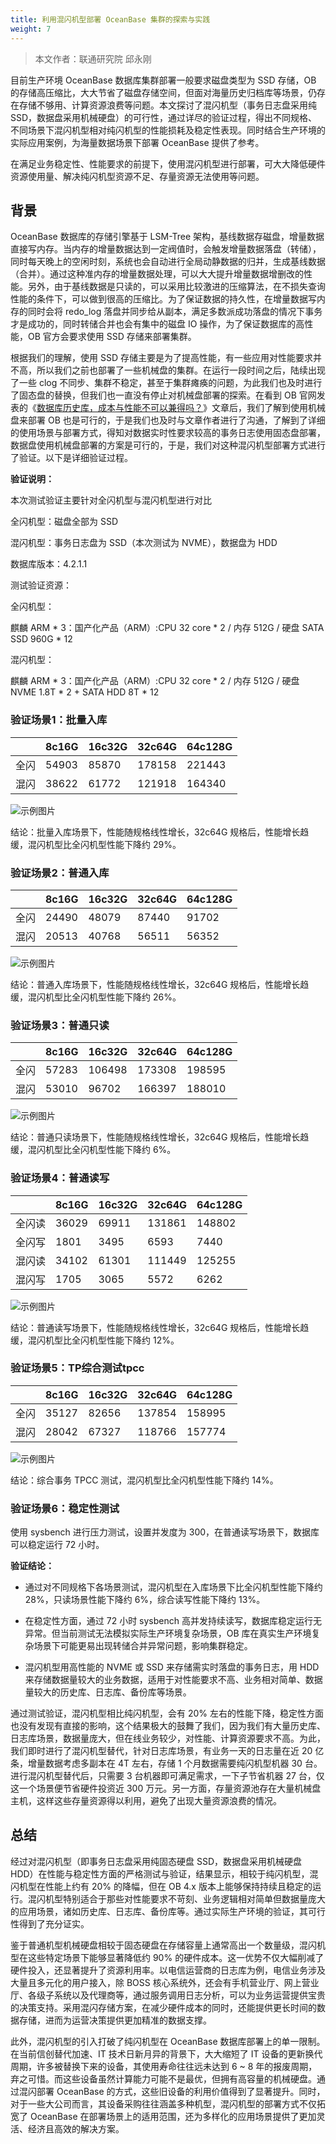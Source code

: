 ```yaml
---
title: 利用混闪机型部署 OceanBase 集群的探索与实践
weight: 7
---
```

> 本文作者：联通研究院 邱永刚

目前生产环境 OceanBase 数据库集群部署一般要求磁盘类型为 SSD 存储，OB 的存储高压缩比，大大节省了磁盘存储空间，但面对海量历史归档库等场景，仍存在存储不够用、计算资源浪费等问题。本文探讨了混闪机型（事务日志盘采用纯 SSD，数据盘采用机械硬盘）的可行性，通过详尽的验证过程，得出不同规格、不同场景下混闪机型相对纯闪机型的性能损耗及稳定性表现。同时结合生产环境的实际应用案例，为海量数据场景下部署 OceanBase 提供了参考。

在满足业务稳定性、性能要求的前提下，使用混闪机型进行部署，可大大降低硬件资源使用量、解决纯闪机型资源不足、存量资源无法使用等问题。

## **背景**
OceanBase 数据库的存储引擎基于 LSM-Tree 架构，基线数据存磁盘，增量数据直接写内存。当内存的增量数据达到一定阀值时，会触发增量数据落盘（转储），同时每天晚上的空闲时刻，系统也会自动进行全局动静数据的归并，生成基线数据（合并）。通过这种准内存的增量数据处理，可以大大提升增量数据增删改的性能。另外，由于基线数据是只读的，可以采用比较激进的压缩算法，在不损失查询性能的条件下，可以做到很高的压缩比。为了保证数据的持久性，在增量数据写内存的同时会将 redo_log 落盘并同步给从副本，满足多数派成功落盘的情况下事务才是成功的，同时转储合并也会有集中的磁盘 IO 操作，为了保证数据库的高性能，OB 官方会要求使用 SSD 存储来部署集群。

根据我们的理解，使用 SSD 存储主要是为了提高性能，有一些应用对性能要求并不高，所以我们之前也部署了一些机械盘的集群。在运行一段时间之后，陆续出现了一些 clog 不同步、集群不稳定，甚至于集群瘫痪的问题，为此我们也及时进行了固态盘的替换，但我们也一直没有停止对机械盘部署的探索。在看到 OB 官网发表的《[数据库历史库，成本与性能不可以兼得吗？](https://open.oceanbase.com/blog/12198675456)》文章后，我们了解到使用机械盘来部署 OB 也是可行的，于是我们也及时与文章作者进行了沟通，了解到了详细的使用场景与部署方式，得知对数据实时性要求较高的事务日志使用固态盘部署，数据盘使用机械盘部署的方案是可行的，于是，我们对这种混闪机型部署方式进行了验证。以下是详细验证过程。

**验证说明：**

本次测试验证主要针对全闪机型与混闪机型进行对比

全闪机型：磁盘全部为 SSD

混闪机型：事务日志盘为 SSD（本次测试为 NVME），数据盘为 HDD

数据库版本：4.2.1.1

测试验证资源：

全闪机型：

麒麟 ARM * 3：国产化产品（ARM）:CPU 32 core * 2 / 内存 512G / 硬盘 SATA SSD 960G * 12

混闪机型：

麒麟 ARM * 3：国产化产品（ARM）:CPU 32 core * 2 / 内存 512G / 硬盘 NVME 1.8T * 2 + SATA HDD 8T * 12

### **验证场景1：批量入库**
| | 8c16G | 16c32G | 32c64G | 64c128G |
| --- | --- | --- | --- | --- |
| 全闪 | 54903 | 85870 | 178158 | 221443 |
| 混闪 | 38622 | 61772 | 121918 | 164340 |


![示例图片](/img/user_manual/operation_and_maintenance/zh-CN/user_practice_co-construction/07_ssd_hdd_hybrid_deployment/001.png)

结论：批量入库场景下，性能随规格线性增长，32c64G 规格后，性能增长趋缓，混闪机型比全闪机型性能下降约 29%。

### **验证场景2：普通入库**
| | 8c16G | 16c32G | 32c64G | 64c128G |
| --- | --- | --- | --- | --- |
| 全闪 | 24490 | 48079 | 87440 | 91702 |
| 混闪 | 20513 | 40768 | 56511 | 56352 |




![示例图片](/img/user_manual/operation_and_maintenance/zh-CN/user_practice_co-construction/07_ssd_hdd_hybrid_deployment/002.png)

结论：普通入库场景下，性能随规格线性增长，32c64G 规格后，性能增长趋缓，混闪机型比全闪机型性能下降约 26%。

### **验证场景3：普通只读**
| | 8c16G | 16c32G | 32c64G | 64c128G |
| --- | --- | --- | --- | --- |
| 全闪 | 57283 | 106498 | 173308 | 198595 |
| 混闪 | 53010 | 96702 | 166397 | 188010 |


![示例图片](/img/user_manual/operation_and_maintenance/zh-CN/user_practice_co-construction/07_ssd_hdd_hybrid_deployment/003.png)

结论：普通只读场景下，性能随规格线性增长，32c64G 规格后，性能增长趋缓，混闪机型比全闪机型性能下降约 6%。

### **验证场景4：普通读写**
| | 8c16G | 16c32G | 32c64G | 64c128G |
| --- | --- | --- | --- | --- |
| 全闪读 | 36029 | 69911 | 131861 | 148802 |
| 全闪写 | 1801 | 3495 | 6593 | 7440 |
| 混闪读 | 34102 | 61301 | 111449 | 125255 |
| 混闪写 | 1705 | 3065 | 5572 | 6262 |


![示例图片](/img/user_manual/operation_and_maintenance/zh-CN/user_practice_co-construction/07_ssd_hdd_hybrid_deployment/004.png)

结论：普通读写场景下，性能随规格线性增长，32c64G 规格后，性能增长趋缓，混闪机型比全闪机型性能下降约 12%。

### **验证场景5：TP综合测试tpcc**
| | 8c16G | 16c32G | 32c64G | 64c128G |
| --- | --- | --- | --- | --- |
| 全闪 | 35127 | 82656 | 137854 | 158995 |
| 混闪 | 28042 | 67327 | 118766 | 157774 |


![示例图片](/img/user_manual/operation_and_maintenance/zh-CN/user_practice_co-construction/07_ssd_hdd_hybrid_deployment/005.png)

结论：综合事务 TPCC 测试，混闪机型比全闪机型性能下降约 14%。

### **验证场景6：稳定性测试**
使用 sysbench 进行压力测试，设置并发度为 300，在普通读写场景下，数据库可以稳定运行 72 小时。

**验证结论：**

- 通过对不同规格下各场景测试，混闪机型在入库场景下比全闪机型性能下降约 28%，只读场景性能下降约 6%，综合读写性能下降约 13%。

- 在稳定性方面，通过 72 小时 sysbench 高并发持续读写，数据库稳定运行无异常。但当前测试无法模拟实际生产环境复杂场景，OB 库在真实生产环境复杂场景下可能更易出现转储合并异常问题，影响集群稳定。

- 混闪机型用高性能的 NVME 或 SSD 来存储需实时落盘的事务日志，用 HDD 来存储数据量较大的业务数据，适用于对性能要求不高、业务相对简单、数据量较大的历史库、日志库、备份库等场景。

通过测试验证，混闪机型相比纯闪机型，会有 20% 左右的性能下降，稳定性方面也没有发现有直接的影响，这个结果极大的鼓舞了我们，因为我们有大量历史库、日志库场景，数据量庞大，但在线业务较少，对性能、计算资源要求不高。为此，我们即时进行了混闪机型替代，针对日志库场景，有业务一天的日志量在近 20 亿条，增量数据考虑多副本在 4T 左右，存储 1 个月数据需要纯闪机型机器 30 台。进行混闪机型替代后，只需要 3 台机器即可满足需求，一下子节省机器 27 台，仅这一个场景便节省硬件投资近 300 万元。另一方面，存量资源池存在大量机械盘主机，这样这些存量资源得以利用，避免了出现大量资源浪费的情况。

## **总结**
经过对混闪机型（即事务日志盘采用纯固态硬盘 SSD，数据盘采用机械硬盘 HDD）在性能与稳定性方面的严格测试与验证，结果显示，相较于纯闪机型，混闪机型在性能上约有 20% 的降幅，但在 OB 4.x 版本上能够保持持续且稳定的运行。混闪机型特别适合于那些对性能要求不苛刻、业务逻辑相对简单但数据量庞大的应用场景，诸如历史库、日志库、备份库等。通过实际生产环境的验证，其可行性得到了充分证实。

鉴于普通机型机械硬盘相较于固态硬盘在存储容量上通常高出一个数量级，混闪机型在这些特定场景下能够显著降低约 90% 的硬件成本。这一优势不仅大幅削减了硬件投入，还显著提升了资源利用率。以电信运营商的日志库为例，电信业务涉及大量且多元化的用户接入，除 BOSS 核心系统外，还会有手机营业厅、网上营业厅、各级子系统以及代理商等，通过服务调用日志分析，可以为业务运营提供宝贵的决策支持。采用混闪存储方案，在减少硬件成本的同时，还能提供更长时间的数据存储，进而为运营决策提供更加精准的数据支撑。

此外，混闪机型的引入打破了纯闪机型在 OceanBase 数据库部署上的单一限制。在当前信创替代加速、IT 技术日新月异的背景下，大大缩短了 IT 设备的更新换代周期，许多被替换下来的设备，其使用寿命往往远未达到 6 ~ 8 年的报废周期，弃之可惜。而这些设备虽然计算能力可能不是最优，但拥有高容量的机械硬盘。通过混闪部署 OceanBase 的方式，这些旧设备的利用价值得到了显著提升。同时，对于一些大公司而言，其设备采购往往涵盖多种机型，混闪机型的部署方式不仅拓宽了 OceanBase 在部署场景上的适用范围，还为多样化的应用场景提供了更加灵活、经济且高效的解决方案。